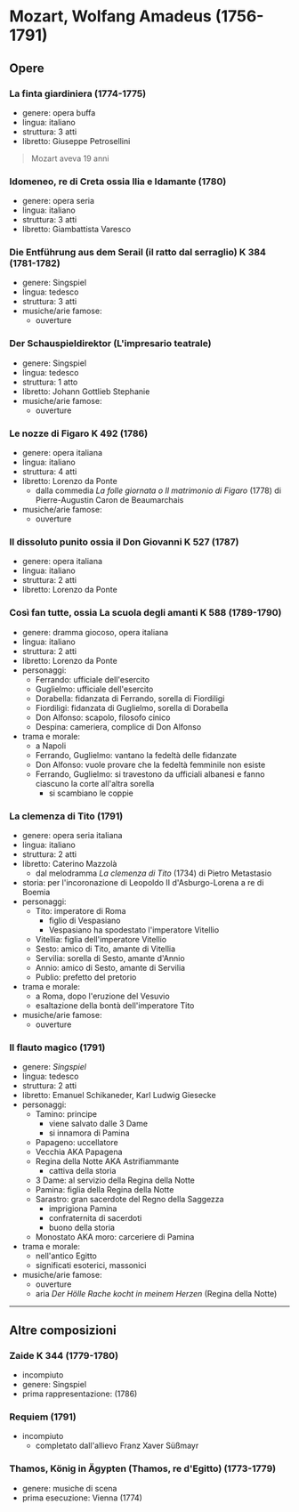 # Mozart, Wolfang Amadeus (1756-1791)

## Opere

### La finta giardiniera (1774-1775)

- genere: opera buffa
- lingua: italiano
- struttura: 3 atti
- libretto: Giuseppe Petrosellini
> Mozart aveva 19 anni

### Idomeneo, re di Creta ossia Ilia e Idamante (1780)

- genere: opera seria
- lingua: italiano
- struttura: 3 atti
- libretto: Giambattista Varesco

### Die Entführung aus dem Serail (il ratto dal serraglio) K 384 (1781-1782)

- genere: Singspiel
- lingua: tedesco
- struttura: 3 atti
- musiche/arie famose:
    + ouverture

### Der Schauspieldirektor (L'impresario teatrale)

- genere: Singspiel
- lingua: tedesco
- struttura: 1 atto
- libretto: Johann Gottlieb Stephanie
- musiche/arie famose:
    + ouverture

### Le nozze di Figaro K 492 (1786)

- genere: opera italiana
- lingua: italiano
- struttura: 4 atti
- libretto: Lorenzo da Ponte
    + dalla commedia _La folle giornata o Il matrimonio di Figaro_ (1778) di Pierre-Augustin Caron de Beaumarchais
- musiche/arie famose:
    + ouverture

### Il dissoluto punito ossia il Don Giovanni K 527 (1787)

- genere: opera italiana
- lingua: italiano
- struttura: 2 atti
- libretto: Lorenzo da Ponte

### Così fan tutte, ossia La scuola degli amanti K 588 (1789-1790)

- genere: dramma giocoso, opera italiana
- lingua: italiano
- struttura: 2 atti
- libretto: Lorenzo da Ponte
- personaggi:
    + Ferrando: ufficiale dell'esercito
    + Guglielmo: ufficiale dell'esercito
    + Dorabella: fidanzata di Ferrando, sorella di Fiordiligi
    + Fiordiligi: fidanzata di Guglielmo, sorella di Dorabella
    + Don Alfonso: scapolo, filosofo cinico
    + Despina: cameriera, complice di Don Alfonso
- trama e morale:
    + a Napoli
    + Ferrando, Guglielmo: vantano la fedeltà delle fidanzate
    + Don Alfonso: vuole provare che la fedeltà femminile non esiste
    + Ferrando, Guglielmo: si travestono da ufficiali albanesi e fanno ciascuno la corte all'altra sorella
        * si scambiano le coppie

### La clemenza di Tito (1791)

- genere: opera seria italiana
- lingua: italiano
- struttura: 2 atti
- libretto: Caterino Mazzolà
    + dal melodramma _La clemenza di Tito_ (1734) di Pietro Metastasio
- storia: per l'incoronazione di Leopoldo II d'Asburgo-Lorena a re di Boemia
- personaggi:
    + Tito: imperatore di Roma
        * figlio di Vespasiano
        * Vespasiano ha spodestato l'imperatore Vitellio
    + Vitellia: figlia dell'imperatore Vitellio
    + Sesto: amico di Tito, amante di Vitellia
    + Servilia: sorella di Sesto, amante d'Annio
    + Annio: amico di Sesto, amante di Servilia
    + Publio: prefetto del pretorio
- trama e morale:
    + a Roma, dopo l'eruzione del Vesuvio
    + esaltazione della bontà dell'imperatore Tito
- musiche/arie famose:
    + ouverture

### Il flauto magico (1791)

- genere: _Singspiel_
- lingua: tedesco
- struttura: 2 atti
- libretto: Emanuel Schikaneder, Karl Ludwig Giesecke
- personaggi:
    + Tamino: principe
        * viene salvato dalle 3 Dame
        * si innamora di Pamina
    + Papageno: uccellatore
    + Vecchia AKA Papagena
    + Regina della Notte AKA Astrifiammante
        * cattiva della storia
    + 3 Dame: al servizio della Regina della Notte
    + Pamina: figlia della Regina della Notte
    + Sarastro: gran sacerdote del Regno della Saggezza
        * imprigiona Pamina
        * confraternita di sacerdoti
        * buono della storia
    + Monostato AKA moro: carceriere di Pamina
- trama e morale:
    + nell'antico Egitto
    + significati esoterici, massonici
- musiche/arie famose:
    + ouverture
    + aria _Der Hölle Rache kocht in meinem Herzen_ (Regina della Notte)

---

## Altre composizioni

### Zaide K 344 (1779-1780)

- incompiuto
- genere: Singspiel
- prima rappresentazione: (1786)

### Requiem (1791)

- incompiuto
    + completato dall'allievo Franz Xaver Süßmayr

### Thamos, König in Ägypten (Thamos, re d'Egitto) (1773-1779)

- genere: musiche di scena
- prima esecuzione: Vienna (1774)